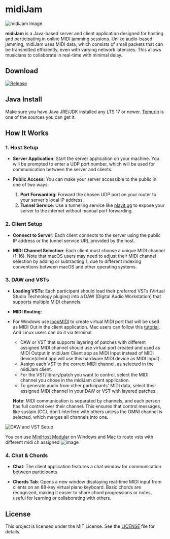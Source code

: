 # midiJam

![midiJam Image](https://github.com/user-attachments/assets/3fe4626b-65b7-4d59-a3c6-9cbb13ac3171)

**midiJam** is a Java-based server and client application designed for hosting and participating in online MIDI jamming sessions. Unlike audio-based jamming, midiJam uses MIDI data, which consists of small packets that can be transmitted efficiently, even with varying network latencies. This allows musicians to collaborate in real-time with minimal delay.

## Download
 [![Release](https://img.shields.io/github/release/serifpersia/midiJam.svg?style=flat-square)](https://github.com/serifpersia/midiJam/releases)

## Java Install
Make sure you have Java JRE/JDK installed any LTS 17 or newer. [Temurin](https://adoptium.net/temurin/releases/) is one of the sources you can get it.

## How It Works

### 1. Host Setup

- **Server Application**: Start the server application on your machine. You will be prompted to enter a UDP port number, which will be used for communication between the server and clients.
  
- **Public Access**: You can make your server accessible to the public in one of two ways:
  1. **Port Forwarding**: Forward the chosen UDP port on your router to your server's local IP address.
  2. **Tunnel Service**: Use a tunneling service like [playit.gg](https://playit.gg) to expose your server to the internet without manual port forwarding.

### 2. Client Setup

- **Connect to Server**: Each client connects to the server using the public IP address or the tunnel service URL provided by the host.
  
- **MIDI Channel Selection**: Each client must choose a unique MIDI channel (1-16). Note that macOS users may need to adjust their MIDI channel selection by adding or subtracting 1, due to different indexing conventions between macOS and other operating systems.

### 3. DAW and VSTs

- **Loading VSTs**: Each participant should load their preferred VSTs (Virtual Studio Technology plugins) into a DAW (Digital Audio Workstation) that supports multiple MIDI channels.
  
- **MIDI Routing**:
- For Windows use [loopMIDI](https://www.tobias-erichsen.de/software/loopmidi.html) to create virtual MIDI port that will be used as MIDI Out in the client application. Mac users can follow this [tutorial](https://www.youtube.com/watch?v=IcOA8gHDkgI). And Linux users can do it via terminal
  - DAW or VST that supports layering of patches with different assigned MIDI channel should use virtual port created and used as MIDI Output in midiJam Client app as MIDI Input instead of MIDI device(client app will use this hardware MIDI device as MIDI Input).
  - Assign each VST to the correct MIDI channel, as selected in the midiJam client.
  - For the VST/library/patch you want to control, select the MIDI channel you chose in the midiJam client application.
  - To generate audio from other participants' MIDI data, select their assigned MIDI channel in your DAW or VST with layered patches.
  
  **Note**: MIDI communication is separated by channels, and each person has full control over their channel. This ensures that control messages, like sustain (CC), don’t interfere with others unless the OMNI channel is selected, which merges all channels into one.

![DAW and VST Setup](https://github.com/user-attachments/assets/9be1cee9-abd9-4ff5-b094-192452312b86)

You can use [MiniHost Modular](https://forum.image-line.com/viewtopic.php?f=1919&t=123031) on Windows and Mac to route vsts with different midi ch assigned
![image](https://github.com/user-attachments/assets/fac1eb21-60c4-4d56-9e44-86a3ee064703)

### 4. Chat & Chords

- **Chat**: The client application features a chat window for communication between participants.
  
- **Chords Tab**: Opens a new window displaying real-time MIDI input from clients on an 88-key virtual piano keyboard. Basic chords are recognized, making it easier to share chord progressions or notes, useful for learning or collaborating with others.

## License

This project is licensed under the MIT License. See the [LICENSE](LICENSE) file for details.
